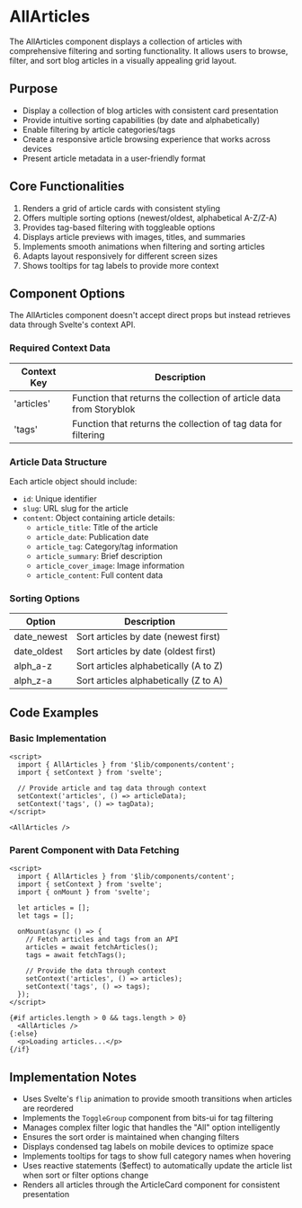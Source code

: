 # AllArticles

The AllArticles component displays a collection of articles with comprehensive filtering and sorting functionality. It allows users to browse, filter, and sort blog articles in a visually appealing grid layout.

## Purpose

- Display a collection of blog articles with consistent card presentation
- Provide intuitive sorting capabilities (by date and alphabetically)
- Enable filtering by article categories/tags
- Create a responsive article browsing experience that works across devices
- Present article metadata in a user-friendly format

## Core Functionalities

1. Renders a grid of article cards with consistent styling
2. Offers multiple sorting options (newest/oldest, alphabetical A-Z/Z-A)
3. Provides tag-based filtering with toggleable options
4. Displays article previews with images, titles, and summaries
5. Implements smooth animations when filtering and sorting articles
6. Adapts layout responsively for different screen sizes
7. Shows tooltips for tag labels to provide more context

## Component Options

The AllArticles component doesn't accept direct props but instead retrieves data through Svelte's context API.

### Required Context Data

| Context Key | Description |
|-------------|-------------|
| 'articles' | Function that returns the collection of article data from Storyblok |
| 'tags' | Function that returns the collection of tag data for filtering |

### Article Data Structure

Each article object should include:
- `id`: Unique identifier
- `slug`: URL slug for the article
- `content`: Object containing article details:
  - `article_title`: Title of the article
  - `article_date`: Publication date
  - `article_tag`: Category/tag information
  - `article_summary`: Brief description
  - `article_cover_image`: Image information
  - `article_content`: Full content data

### Sorting Options

| Option | Description |
|--------|-------------|
| date_newest | Sort articles by date (newest first) |
| date_oldest | Sort articles by date (oldest first) |
| alph_a-z | Sort articles alphabetically (A to Z) |
| alph_z-a | Sort articles alphabetically (Z to A) |

## Code Examples

### Basic Implementation

```svelte
<script>
  import { AllArticles } from '$lib/components/content';
  import { setContext } from 'svelte';
  
  // Provide article and tag data through context
  setContext('articles', () => articleData);
  setContext('tags', () => tagData);
</script>

<AllArticles />
```

### Parent Component with Data Fetching

```svelte
<script>
  import { AllArticles } from '$lib/components/content';
  import { setContext } from 'svelte';
  import { onMount } from 'svelte';
  
  let articles = [];
  let tags = [];
  
  onMount(async () => {
    // Fetch articles and tags from an API
    articles = await fetchArticles();
    tags = await fetchTags();
    
    // Provide the data through context
    setContext('articles', () => articles);
    setContext('tags', () => tags);
  });
</script>

{#if articles.length > 0 && tags.length > 0}
  <AllArticles />
{:else}
  <p>Loading articles...</p>
{/if}
```

## Implementation Notes

- Uses Svelte's `flip` animation to provide smooth transitions when articles are reordered
- Implements the `ToggleGroup` component from bits-ui for tag filtering
- Manages complex filter logic that handles the "All" option intelligently
- Ensures the sort order is maintained when changing filters
- Displays condensed tag labels on mobile devices to optimize space
- Implements tooltips for tags to show full category names when hovering
- Uses reactive statements ($effect) to automatically update the article list when sort or filter options change
- Renders all articles through the ArticleCard component for consistent presentation